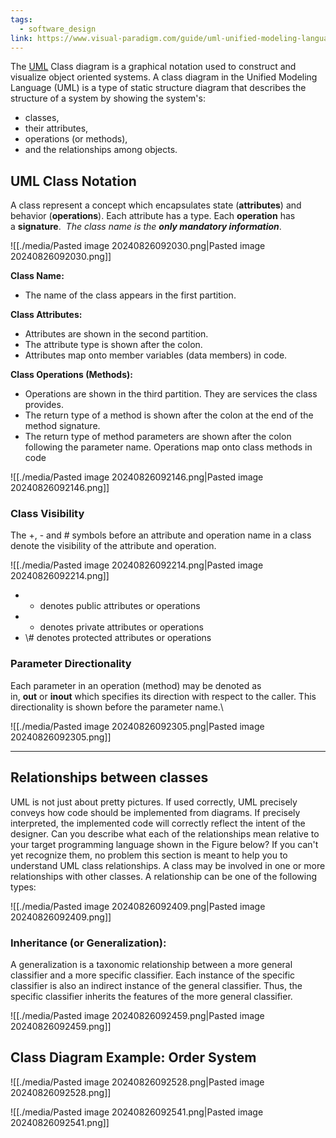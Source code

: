 ```yaml
---
tags:
  - software_design
link: https://www.visual-paradigm.com/guide/uml-unified-modeling-language/uml-class-diagram-tutorial/
---
```

The [UML](https://en.wikipedia.org/wiki/Unified_Modeling_Language) Class diagram is a graphical notation used to construct and visualize object oriented systems. A class diagram in the Unified Modeling Language (UML) is a type of static structure diagram that describes the structure of a system by showing the system's:

- classes,
- their attributes,
- operations (or methods),
- and the relationships among objects.

## UML Class Notation

A class represent a concept which encapsulates state (**attributes**) and behavior (**operations**). Each attribute has a type. Each **operation** has a **signature**. 
_The class name is the **only mandatory information**_.

![[./media/Pasted image 20240826092030.png|Pasted image 20240826092030.png]]

**Class Name:**
- The name of the class appears in the first partition.

**Class Attributes:**
- Attributes are shown in the second partition.
- The attribute type is shown after the colon.
- Attributes map onto member variables (data members) in code.

**Class Operations (Methods):**
- Operations are shown in the third partition. They are services the class provides.
- The return type of a method is shown after the colon at the end of the method signature.
- The return type of method parameters are shown after the colon following the parameter name. Operations map onto class methods in code

![[./media/Pasted image 20240826092146.png|Pasted image 20240826092146.png]]

### Class Visibility
The +, - and # symbols before an attribute and operation name in a class denote the visibility of the attribute and operation.

![[./media/Pasted image 20240826092214.png|Pasted image 20240826092214.png]]

- + denotes public attributes or operations
- - denotes private attributes or operations
- \\# denotes protected attributes or operations

### Parameter Directionality
Each parameter in an operation (method) may be denoted as in, **out** or **inout** which specifies its direction with respect to the caller. This directionality is shown before the parameter name.\

![[./media/Pasted image 20240826092305.png|Pasted image 20240826092305.png]]

---
## Relationships between classes
UML is not just about pretty pictures. If used correctly, UML precisely conveys how code should be implemented from diagrams. If precisely interpreted, the implemented code will correctly reflect the intent of the designer. Can you describe what each of the relationships mean relative to your target programming language shown in the Figure below?
If you can't yet recognize them, no problem this section is meant to help you to understand UML class relationships. A class may be involved in one or more relationships with other classes. A relationship can be one of the following types:

![[./media/Pasted image 20240826092409.png|Pasted image 20240826092409.png]]

### Inheritance (or Generalization):
A generalization is a taxonomic relationship between a more general classifier and a more specific classifier. Each instance of the specific classifier is also an indirect instance of the general classifier. Thus, the specific classifier inherits the features of the more general classifier.

![[./media/Pasted image 20240826092459.png|Pasted image 20240826092459.png]]

## Class Diagram Example: Order System

![[./media/Pasted image 20240826092528.png|Pasted image 20240826092528.png]]

![[./media/Pasted image 20240826092541.png|Pasted image 20240826092541.png]]